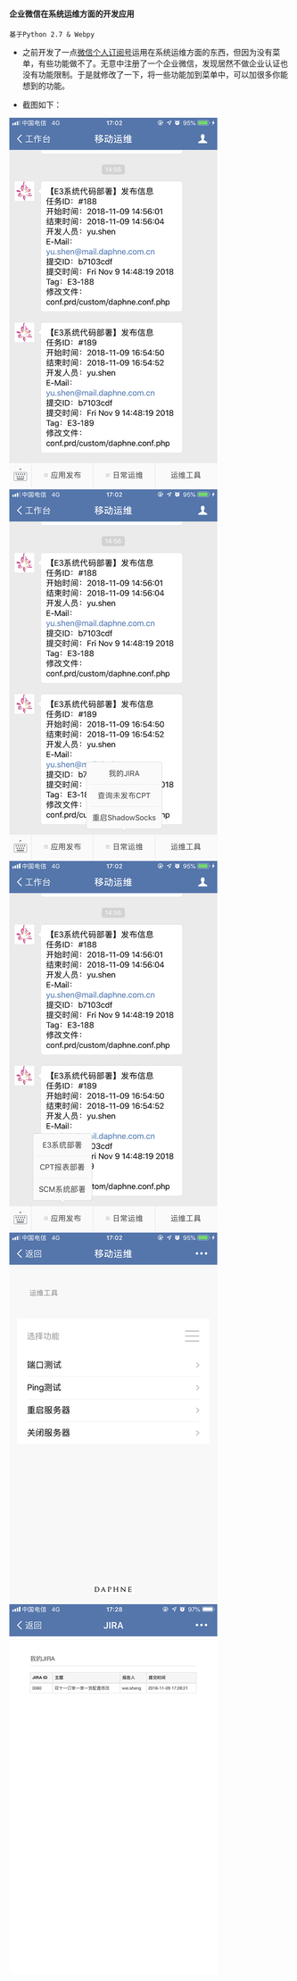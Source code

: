 #### **企业微信在系统运维方面的开发应用**

``` 
基于Python 2.7 & Webpy
```

- 之前开发了一点[微信个人订阅号](https://github.com/dayerong/dcwx)运用在系统运维方面的东西，但因为没有菜单，有些功能做不了。无意中注册了一个企业微信，发现居然不做企业认证也没有功能限制。于是就修改了一下，将一些功能加到菜单中，可以加很多你能想到的功能。


- 截图如下：



![image](https://github.com/dayerong/qywx/blob/master/screenshots/IMG_4567.PNG?raw=true)
![image](https://github.com/dayerong/qywx/blob/master/screenshots/IMG_4566.PNG?raw=true)
![image](https://github.com/dayerong/qywx/blob/master/screenshots/IMG_4565.PNG?raw=true)
![image](https://github.com/dayerong/qywx/blob/master/screenshots/IMG_4568.PNG?raw=true)
![image](https://github.com/dayerong/qywx/blob/master/screenshots/IMG_4571.PNG?raw=true)

